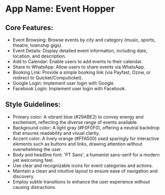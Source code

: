 # **App Name**: Event Hopper

## Core Features:

- Event Browsing: Browse events by city and category (music, sports, theatre, township gigs).
- Event Details: Display detailed event information, including date, location, and description.
- Add to Calendar: Enable users to add events to their calendar.
- Share to WhatsApp: Allow users to share events via WhatsApp.
- Booking Link: Provide a simple booking link (via Payfast, Ozow, or redirect to Quicket/Computicket).
- Google Login: Implement user login with Google.
- Facebook Login: Implement user login with Facebook.

## Style Guidelines:

- Primary color: A vibrant blue (#29ABE2) to convey energy and excitement, reflecting the diverse range of events available.
- Background color: A light gray (#F0F0F0), offering a neutral backdrop that ensures readability and visual clarity.
- Accent color: A lively orange (#FFA500) used sparingly for interactive elements such as buttons and links, drawing attention without overwhelming the user.
- Body and headline font: 'PT Sans', a humanist sans-serif for a modern yet welcoming feel.
- Use clear and recognizable icons for event categories and actions.
- Maintain a clean and intuitive layout to ensure ease of navigation and discovery.
- Employ subtle transitions to enhance the user experience without causing distractions.